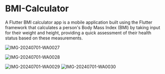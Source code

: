 
# BMI-Calculator
A Flutter BMI calculator app is a mobile application built using the Flutter framework that calculates a person's Body Mass Index (BMI) by taking input for their weight and height, providing a quick assessment of their health status based on these measurements.

![IMG-20240701-WA0027](https://github.com/Prateek09102001/BMI-Calculator/assets/127758351/1363846f-bcb2-4ac8-b5e7-f0c88e6c5fdb)

![IMG-20240701-WA0028](https://github.com/Prateek09102001/BMI-Calculator/assets/127758351/787f6124-2cca-496f-a03a-edf5506f1a2e)


![IMG-20240701-WA0029](https://github.com/Prateek09102001/BMI-Calculator/assets/127758351/99af1d7b-f3dc-406a-a171-6278279f3234)
![IMG-20240701-WA0030](https://github.com/Prateek09102001/BMI-Calculator/assets/127758351/153fb194-57f8-4ba9-ab0b-1049ac507261)
